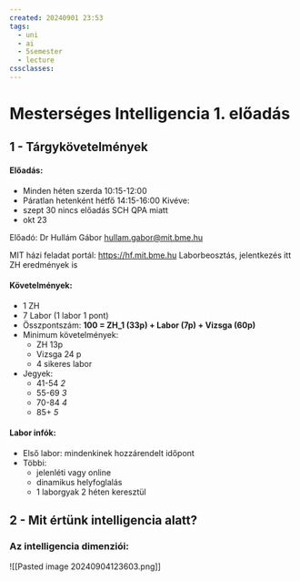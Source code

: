 ```yaml
---
created: 20240901 23:53
tags:
  - uni
  - ai
  - 5semester
  - lecture
cssclasses:
---
```


# Mesterséges Intelligencia 1. előadás

## 1 - Tárgykövetelmények

#### Előadás:
- Minden héten szerda 10:15-12:00
- Páratlan hetenként hétfő 14:15-16:00
Kivéve:
- szept 30 nincs előadás SCH QPA miatt
- okt 23

Előadó: Dr Hullám Gábor
		hullam.gabor@mit.bme.hu


MIT házi feladat portál: https://hf.mit.bme.hu
Laborbeosztás, jelentkezés itt
ZH eredmények is

#### Követelmények:
- 1 ZH
- 7 Labor (1 labor 1 pont)
- Összpontszám: **100 = ZH_1 (33p) + Labor (7p) + Vizsga (60p)**
- Minimum követelmények:
	- ZH 13p
	- Vizsga 24 p
	- 4 sikeres labor
- Jegyek: 
	- 41-54 *2*
	- 55-69 *3*
	- 70-84 *4*
	- 85+ *5*

#### Labor infók:
- Első labor: mindenkinek hozzárendelt időpont
- Többi:
	- jelenléti vagy online
	- dinamikus helyfoglalás
	- 1 laborgyak 2 héten keresztül


## 2 - Mit értünk intelligencia alatt?

### Az intelligencia dimenziói:

![[Pasted image 20240904123603.png]]

